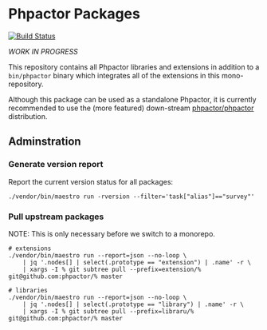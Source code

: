 Phpactor Packages
=================

[![Build Status](https://travis-ci.org/phpactor/phpactor-packages.svg?branch=master)](https://travis-ci.org/phpactor/phpactor-packages)

*WORK IN PROGRESS*

This repository contains all Phpactor libraries and extensions in addition to
a `bin/phpactor` binary which integrates all of the extensions in this
mono-repository.

Although this package can be used as a standalone Phpactor, it is currently
recommended to use the (more featured) down-stream
[phpactor/phpactor](https://github.com/phpactor/phpactor) distribution.

Adminstration
-------------

### Generate version report

Report the current version status for all packages:

```
./vendor/bin/maestro run -rversion --filter='task["alias"]=="survey"'
```

### Pull upstream packages

NOTE: This is only necessary before we switch to a monorepo.

```
# extensions
./vendor/bin/maestro run --report=json --no-loop \
    | jq '.nodes[] | select(.prototype == "extension") | .name' -r \
    | xargs -I % git subtree pull --prefix=extension/% git@github.com:phpactor/% master

# libraries
./vendor/bin/maestro run --report=json --no-loop \
    | jq '.nodes[] | select(.prototype == "library") | .name' -r \
    | xargs -I % git subtree pull --prefix=libraru/% git@github.com:phpactor/% master
```
